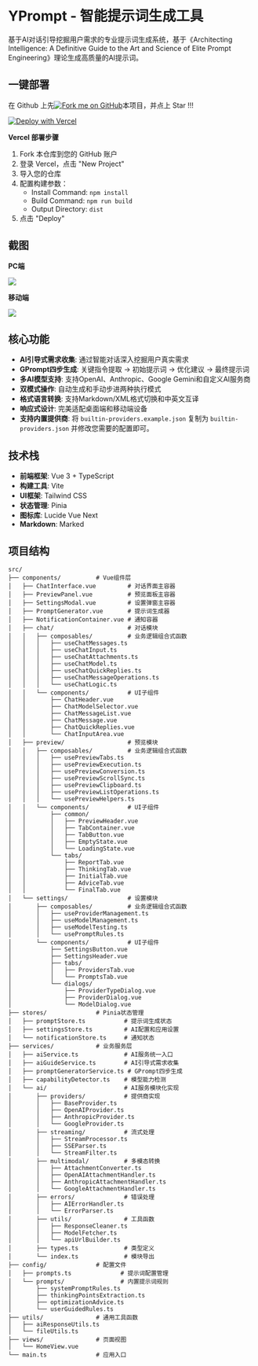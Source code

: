 # YPrompt - 智能提示词生成工具

基于AI对话引导挖掘用户需求的专业提示词生成系统，基于《Architecting Intelligence: A Definitive Guide to the Art and Science of Elite Prompt Engineering》理论生成高质量的AI提示词。

## 一键部署

在 Github 上先[![Fork me on GitHub](https://raw.githubusercontent.com/fishforks/fish2018/refs/heads/main/forkme.png)](https://github.com/fish2018/YPrompt/fork)本项目，并点上 Star !!!

[![Deploy with Vercel](https://vercel.com/button)](https://vercel.com/new/clone?repository-url=https://github.com/fish2018/YPrompt&build-command=npm%20run%20build&install-command=npm%20install&output-directory=dist)

**Vercel 部署步骤**
1. Fork 本仓库到您的 GitHub 账户
2. 登录 Vercel，点击 "New Project"
3. 导入您的仓库
4. 配置构建参数：
   - Install Command: `npm install`
   - Build Command: `npm run build`
   - Output Directory: `dist`
5. 点击 "Deploy"

## 截图
**PC端**  
  
![](imgs/pc.gif)

**移动端**  

![](imgs/mobile.gif)

## 核心功能

- **AI引导式需求收集**: 通过智能对话深入挖掘用户真实需求
- **GPrompt四步生成**: 关键指令提取 → 初始提示词 → 优化建议 → 最终提示词
- **多AI模型支持**: 支持OpenAI、Anthropic、Google Gemini和自定义AI服务商
- **双模式操作**: 自动生成和手动步进两种执行模式
- **格式语言转换**: 支持Markdown/XML格式切换和中英文互译
- **响应式设计**: 完美适配桌面端和移动端设备
- **支持内置提供商**: 将 `builtin-providers.example.json` 复制为 `builtin-providers.json` 并修改您需要的配置即可。

## 技术栈

- **前端框架**: Vue 3 + TypeScript
- **构建工具**: Vite
- **UI框架**: Tailwind CSS
- **状态管理**: Pinia
- **图标库**: Lucide Vue Next
- **Markdown**: Marked

## 项目结构

```
src/
├── components/          # Vue组件层
│   ├── ChatInterface.vue         # 对话界面主容器
│   ├── PreviewPanel.vue          # 预览面板主容器
│   ├── SettingsModal.vue         # 设置弹窗主容器
│   ├── PromptGenerator.vue       # 提示词生成器
│   ├── NotificationContainer.vue # 通知容器
│   ├── chat/                     # 对话模块
│   │   ├── composables/          # 业务逻辑组合式函数
│   │   │   ├── useChatMessages.ts
│   │   │   ├── useChatInput.ts
│   │   │   ├── useChatAttachments.ts
│   │   │   ├── useChatModel.ts
│   │   │   ├── useChatQuickReplies.ts
│   │   │   ├── useChatMessageOperations.ts
│   │   │   └── useChatLogic.ts
│   │   └── components/           # UI子组件
│   │       ├── ChatHeader.vue
│   │       ├── ChatModelSelector.vue
│   │       ├── ChatMessageList.vue
│   │       ├── ChatMessage.vue
│   │       ├── ChatQuickReplies.vue
│   │       └── ChatInputArea.vue
│   ├── preview/                  # 预览模块
│   │   ├── composables/          # 业务逻辑组合式函数
│   │   │   ├── usePreviewTabs.ts
│   │   │   ├── usePreviewExecution.ts
│   │   │   ├── usePreviewConversion.ts
│   │   │   ├── usePreviewScrollSync.ts
│   │   │   ├── usePreviewClipboard.ts
│   │   │   ├── usePreviewListOperations.ts
│   │   │   └── usePreviewHelpers.ts
│   │   └── components/           # UI子组件
│   │       ├── common/
│   │       │   ├── PreviewHeader.vue
│   │       │   ├── TabContainer.vue
│   │       │   ├── TabButton.vue
│   │       │   ├── EmptyState.vue
│   │       │   └── LoadingState.vue
│   │       └── tabs/
│   │           ├── ReportTab.vue
│   │           ├── ThinkingTab.vue
│   │           ├── InitialTab.vue
│   │           ├── AdviceTab.vue
│   │           └── FinalTab.vue
│   └── settings/                 # 设置模块
│       ├── composables/          # 业务逻辑组合式函数
│       │   ├── useProviderManagement.ts
│       │   ├── useModelManagement.ts
│       │   ├── useModelTesting.ts
│       │   └── usePromptRules.ts
│       └── components/           # UI子组件
│           ├── SettingsButton.vue
│           ├── SettingsHeader.vue
│           ├── tabs/
│           │   ├── ProvidersTab.vue
│           │   └── PromptsTab.vue
│           └── dialogs/
│               ├── ProviderTypeDialog.vue
│               ├── ProviderDialog.vue
│               └── ModelDialog.vue
├── stores/              # Pinia状态管理
│   ├── promptStore.ts           # 提示词生成状态
│   ├── settingsStore.ts         # AI配置和应用设置
│   └── notificationStore.ts     # 通知状态
├── services/            # 业务服务层
│   ├── aiService.ts             # AI服务统一入口
│   ├── aiGuideService.ts        # AI引导式需求收集
│   ├── promptGeneratorService.ts # GPrompt四步生成
│   ├── capabilityDetector.ts    # 模型能力检测
│   └── ai/                      # AI服务模块化实现
│       ├── providers/           # 提供商实现
│       │   ├── BaseProvider.ts
│       │   ├── OpenAIProvider.ts
│       │   ├── AnthropicProvider.ts
│       │   └── GoogleProvider.ts
│       ├── streaming/           # 流式处理
│       │   ├── StreamProcessor.ts
│       │   ├── SSEParser.ts
│       │   └── StreamFilter.ts
│       ├── multimodal/          # 多模态转换
│       │   ├── AttachmentConverter.ts
│       │   ├── OpenAIAttachmentHandler.ts
│       │   ├── AnthropicAttachmentHandler.ts
│       │   └── GoogleAttachmentHandler.ts
│       ├── errors/              # 错误处理
│       │   ├── AIErrorHandler.ts
│       │   └── ErrorParser.ts
│       ├── utils/               # 工具函数
│       │   ├── ResponseCleaner.ts
│       │   ├── ModelFetcher.ts
│       │   └── apiUrlBuilder.ts
│       ├── types.ts             # 类型定义
│       └── index.ts             # 模块导出
├── config/              # 配置文件
│   ├── prompts.ts              # 提示词配置管理
│   └── prompts/                # 内置提示词规则
│       ├── systemPromptRules.ts
│       ├── thinkingPointsExtraction.ts
│       ├── optimizationAdvice.ts
│       └── userGuidedRules.ts
├── utils/               # 通用工具函数
│   ├── aiResponseUtils.ts
│   └── fileUtils.ts
├── views/               # 页面视图
│   └── HomeView.vue
└── main.ts              # 应用入口
```